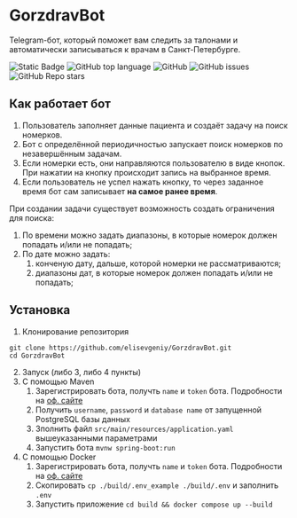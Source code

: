 # GorzdravBot
Telegram-бот, который поможет вам следить за талонами и автоматически записываться к врачам в Санкт-Петербурге.

<!--Блок информации о репозитории в бейджах-->
![Static Badge](https://img.shields.io/badge/elisevgeniy-GorzdravBot-GorzdravBot)
![GitHub top language](https://img.shields.io/github/languages/top/elisevgeniy/GorzdravBot)
![GitHub](https://img.shields.io/github/license/elisevgeniy/GorzdravBot)
![GitHub issues](https://img.shields.io/github/issues/elisevgeniy/GorzdravBot)
![GitHub Repo stars](https://img.shields.io/github/stars/elisevgeniy/GorzdravBot)

## Как работает бот
1. Пользователь заполняет данные пациента и создаёт задачу на поиск номерков.
2. Бот с определённой периодичностью запускает поиск номерков по незавершённым задачам.
3. Если номерки есть, они направляются пользователю в виде кнопок. При нажатии на кнопку происходит запись на выбранное время.
4. Если пользователь не успел нажать кнопку, то через заданное время бот сам записывает **на самое ранее время**.

При создании задачи существует возможность создать ограничения для поиска:
1. По времени можно задать диапазоны, в которые номерок должен попадать и/или не попадать;
2. По дате можно задать:
   1. конченую дату, дальше, которой номерки не рассматриваются;
   2. диапазоны дат, в которые номерок должен попадать и/или не попадать;

## Установка
1. Клонирование репозитория
   
```
git clone https://github.com/elisevgeniy/GorzdravBot.git
cd GorzdravBot
```

2. Запуск (либо 3, либо 4 пункты)
3. С помощью Maven
   1. Зарегистрировать бота, получть `name` и `token` бота. Подробности на [оф. сайте](https://core.telegram.org/bots/features#creating-a-new-bot)
   2. Получить `username`, `password` и `database name` от запущенной PostgreSQL базы данных
   3. Зполнить файл `src/main/resources/application.yaml` вышеуказанными параметрами
   4. Запустить бота ```mvnw spring-boot:run```
4. С помощью Docker
   1. Зарегистрировать бота, получть `name` и `token` бота. Подробности на [оф. сайте](https://core.telegram.org/bots/features#creating-a-new-bot) 
   2. Скопировать `cp ./build/.env_example ./build/.env` и заполнить `.env` 
   3. Запустить приложение `cd build && docker compose up --build`          
